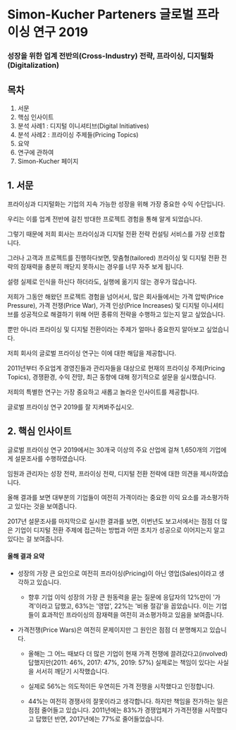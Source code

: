 # Simon-Kucher Parteners 글로벌 프라이싱 연구 2019
### 성장을 위한 업계 전반의(Cross-Industry) 전략, 프라이싱, 디지털화(Digitalization)

## 목차

1. 서문
2. 핵심 인사이트
3. 분석 사례1 : 디지털 이니셔티브(Digital Initiatives)
4. 분석 사례2 : 프라이싱 주제들(Pricing Topics)
5. 요약
6. 연구에 관하여
7. Simon-Kucher 페이지


## 1. 서문

프라이싱과 디지털화는 기업의 지속 가능한 성장을 위해 가장 중요한 수익 수단입니다.

우리는 이를 업계 전반에 걸친 방대한 프로젝트 경험을 통해 알게 되었습니다.

그렇기 때문에 저희 회사는 프라이싱과 디지털 전환 전략 컨설팅 서비스를 가장 선호합니다.

그러나 고객과 프로젝트를 진행하다보면, 맞춤형(tailored) 프라이싱 및 디지털 전환 전략의 잠재력을 충분히 깨닫지 못하시는 경우를 너무 자주 보게 됩니다.

설령 실제로 인식을 하신다 하더라도, 실행에 옮기지 않는 경우가 많습니다.

저희가 그동안 해왔던 프로젝트 경험을 넘어서서, 많은 회사들에서는 가격 압박(Price Pressure), 가격 전쟁(Price War), 가격 인상(Price Increases) 및 디지털 이니셔티브를 성공적으로 해결하기 위해 어떤 종류의 전략을 수행하고 있는지 알고 싶었습니다.  

뿐만 아니라 프라이싱 및 디지털 전환이라는 주제가 얼마나 중요한지 알아보고 싶었습니다.

저희 회사의 글로벌 프라이싱 연구는 이에 대한 해답을 제공합니다.

2011년부터 주요업계 경영진들과 관리자들을 대상으로 현재의 프라이싱 주제(Pricing Topics), 경쟁환경, 수익 전망, 최근 동향에 대해 정기적으로 설문을 실시했습니다. 

저희의 특별한 연구는 가장 중요하고 새롭고 놀라운 인사이트를 제공합니다.

글로벌 프라이싱 연구 2019를 잘 지켜봐주십시오.

## 2. 핵심 인사이트

글로벌 프라이싱 연구 2019에서는 30개국 이상의 주요 산업에 걸쳐 1,650개의 기업에게 설문조사를 수행하였습니다.

임원과 관리자는 성장 전략, 프라이싱 전략, 디지털 전환 전략에 대한 의견을 제시하였습니다.

올해 결과를 보면 대부분의 기업들이 여전히 가격이라는 중요한 이익 요소를 과소평가하고 있다는 것을 보여줍니다.

2017년 설문조사를 마지막으로 실시한 결과를 보면, 이번년도 보고서에서는 점점 더 많은 기업이 디지털 전환 주제에 접근하는 방법과 어떤 조치가 성공으로 이어지는지 알고있다는 걸 보여줍니다.

#### 올해 결과 요약

- 성장의 가장 큰 요인으로 여전히 프라이싱(Pricing)이 아닌 영업(Sales)이라고 생각하고 있습니다.

    - 향후 기업 이익 성장의 가장 큰 원동력을 묻는 질문에 응답자의 12%만이 '가격'이라고 답했고, 63%는 '영업', 22%는 '비용 절감'을 꼽았습니다. 이는 기업들이 효과적인 프라이싱의 잠재력을 여전히 과소평가하고 있음을 보여줍니다.

- 가격전쟁(Price Wars)은 여전히 문제이지만 그 원인은 점점 더 분명해지고 있습니다.
    
    - 올해는 그 어느 때보다 더 많은 기업이 현재 가격 전쟁에 끌려갔다고(involved) 답했지만(2011: 46%, 2017: 47%, 2019: 57%) 실제로는 책임이 있다는 사실을 서서히 깨닫기 시작했습니다.

    - 실제로 56%는 의도적이든 우연히든 가격 전쟁을 시작했다고 인정합니다. 

    - 44%는 여전히 경쟁사의 잘못이라고 생각합니다. 하지만 책임을 전가하는 일은 점점 줄어들고 있습니다. 2011년에는 83%가 경쟁업체가 가격전쟁을 시작했다고 답했던 반면, 2017년에는 77%로 줄어들었습니다.
    

